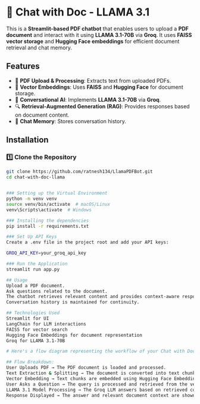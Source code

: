 # 🦙 Chat with Doc - LLAMA 3.1

This is a **Streamlit-based PDF chatbot** that enables users to upload a **PDF document** and interact with it using **LLAMA 3.1-70B** via **Groq**. It uses **FAISS vector storage** and **Hugging Face embeddings** for efficient document retrieval and chat memory.

## Features
- 📄 **PDF Upload & Processing**: Extracts text from uploaded PDFs.
- 🧠 **Vector Embeddings**: Uses **FAISS** and **Hugging Face** for document storage.
- 🤖 **Conversational AI**: Implements **LLAMA 3.1-70B** via **Groq**.
- 🔍 **Retrieval-Augmented Generation (RAG)**: Provides responses based on document content.
- 💬 **Chat Memory**: Stores conversation history.

## Installation
### 1️⃣ Clone the Repository
```bash
git clone https://github.com/ratnesh134/LlamaPDFBot.git
cd chat-with-doc-llama


### Setting up the Virtual Environment
python -m venv venv
source venv/bin/activate  # macOS/Linux
venv\Scripts\activate  # Windows

### Installing the dependencies
pip install -r requirements.txt

### Set Up API Keys
Create a .env file in the project root and add your API keys:

GROQ_API_KEY=your_groq_api_key

### Run the Application
streamlit run app.py

## Usage
Upload a PDF document.
Ask questions related to the document.
The chatbot retrieves relevant content and provides context-aware responses.
Conversation history is maintained for continuity.

## Technologies Used
Streamlit for UI
LangChain for LLM interactions
FAISS for vector search
Hugging Face Embeddings for document representation
Groq for LLAMA 3.1-70B

# Here's a flow diagram representing the workflow of your Chat with Doc - LLAMA 3.1 project.

## Flow Breakdown:
User Uploads PDF → The PDF document is loaded and processed.
Text Extraction & Splitting → The document is converted into text chunks.
Vector Embedding → Text chunks are embedded using Hugging Face Embeddings and stored in FAISS.
User Asks a Question → The query is processed and retrieved from the vector store.
LLAMA 3.1 Model Processing → The Groq LLM answers based on retrieved content.
Response Displayed → The answer and relevant document context are shown in Streamlit.
